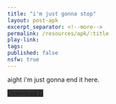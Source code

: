 ```yaml
---
title: "i'm just gonna stop"
layout: post-apk
excerpt_separator: <!--more-->
permalink: /resources/apk/:title
play-link: 
tags:
published: false
nsfw: true
---
```


aight i'm just gonna end it here.

<div class="text-center">
    <a class="btn btn-dark btn-block w-100" onclick='apk("")' target="_blank" style="text-decoration: none; background-color: #333;"> Download <b></b> ()</a>
</div>
